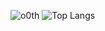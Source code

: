 ![o0th](https://github-readme-stats.vercel.app/api?username=o0th&count_private=true&show_icons=true&theme=transparent&include_all_commits=true&exclude_repo=greenTicks&hide_border=true&card_width=420)
![Top Langs](https://github-readme-stats.vercel.app/api/top-langs/?username=o0th&theme=transparent&hide_border=true&layout=compact)
